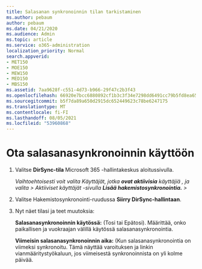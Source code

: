 ```yaml
---
title: Salasanan synkronoinnin tilan tarkistaminen
ms.author: pebaum
author: pebaum
ms.date: 04/21/2020
ms.audience: Admin
ms.topic: article
ms.service: o365-administration
localization_priority: Normal
search.appverid:
- MET150
- MOE150
- MEW150
- MED150
- MBS150
ms.assetid: 7aa9628f-c551-4d73-b966-29f47c2b3f43
ms.openlocfilehash: 66920e7bcc6880892cf1b3c3f34e7298dd6491cc79b5fd8ea6540ee10339f33e
ms.sourcegitcommit: b5f7da89a650d2915dc652449623c78be6247175
ms.translationtype: MT
ms.contentlocale: fi-FI
ms.lasthandoff: 08/05/2021
ms.locfileid: "53960868"
---
```

# <a name="enable-password-sync"></a>Ota salasanasynkronoinnin käyttöön

1.  Valitse **DirSync-tila** Microsoft 365 -hallintakeskus aloitussivulla. 
    
     *Vaihtoehtoisesti voit valita Käyttäjät, jotka **ovat aktiivisia** käyttäjiä , ja valita \> Aktiiviset käyttäjät -sivulla **Lisää hakemistosynkronointia.** \>* 
    
2. Valitse Hakemistosynkronointi-ruudussa **Siirry DirSync-hallintaan**. 
    
3. Nyt näet tilasi ja teet muutoksia:
    
    **Salasanasynkronoinnin käytössä:** (Tosi tai Epätosi). Määrittää, onko paikallisen ja vuokraajan välillä käytössä salasanasynkronointia. 
    
    **Viimeisin salasanasynkronoinnin aika:** (Kun salasanasynkronointia on viimeksi synkronoitu. Tämä näyttää varoituksen ja linkin vianmääritystyökaluun, jos viimeisestä synkronoinnista on yli kolme päivää. 
    

